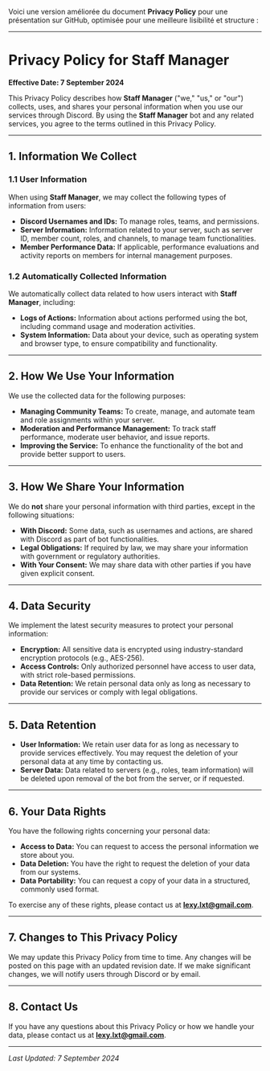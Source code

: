 Voici une version améliorée du document **Privacy Policy** pour une présentation sur GitHub, optimisée pour une meilleure lisibilité et structure :

---

# **Privacy Policy for Staff Manager**

**Effective Date: 7 September 2024**

This Privacy Policy describes how **Staff Manager** ("we," "us," or "our") collects, uses, and shares your personal information when you use our services through Discord. By using the **Staff Manager** bot and any related services, you agree to the terms outlined in this Privacy Policy.

---

## **1. Information We Collect**

### **1.1 User Information**
When using **Staff Manager**, we may collect the following types of information from users:

- **Discord Usernames and IDs:** To manage roles, teams, and permissions.
- **Server Information:** Information related to your server, such as server ID, member count, roles, and channels, to manage team functionalities.
- **Member Performance Data:** If applicable, performance evaluations and activity reports on members for internal management purposes.

### **1.2 Automatically Collected Information**
We automatically collect data related to how users interact with **Staff Manager**, including:

- **Logs of Actions:** Information about actions performed using the bot, including command usage and moderation activities.
- **System Information:** Data about your device, such as operating system and browser type, to ensure compatibility and functionality.

---

## **2. How We Use Your Information**

We use the collected data for the following purposes:

- **Managing Community Teams:** To create, manage, and automate team and role assignments within your server.
- **Moderation and Performance Management:** To track staff performance, moderate user behavior, and issue reports.
- **Improving the Service:** To enhance the functionality of the bot and provide better support to users.

---

## **3. How We Share Your Information**

We do **not** share your personal information with third parties, except in the following situations:

- **With Discord:** Some data, such as usernames and actions, are shared with Discord as part of bot functionalities.
- **Legal Obligations:** If required by law, we may share your information with government or regulatory authorities.
- **With Your Consent:** We may share data with other parties if you have given explicit consent.

---

## **4. Data Security**

We implement the latest security measures to protect your personal information:

- **Encryption:** All sensitive data is encrypted using industry-standard encryption protocols (e.g., AES-256).
- **Access Controls:** Only authorized personnel have access to user data, with strict role-based permissions.
- **Data Retention:** We retain personal data only as long as necessary to provide our services or comply with legal obligations.

---

## **5. Data Retention**

- **User Information:** We retain user data for as long as necessary to provide services effectively. You may request the deletion of your personal data at any time by contacting us.
- **Server Data:** Data related to servers (e.g., roles, team information) will be deleted upon removal of the bot from the server, or if requested.

---

## **6. Your Data Rights**

You have the following rights concerning your personal data:

- **Access to Data:** You can request to access the personal information we store about you.
- **Data Deletion:** You have the right to request the deletion of your data from our systems.
- **Data Portability:** You can request a copy of your data in a structured, commonly used format.

To exercise any of these rights, please contact us at **lexy.lxt@gmail.com**.

---

## **7. Changes to This Privacy Policy**

We may update this Privacy Policy from time to time. Any changes will be posted on this page with an updated revision date. If we make significant changes, we will notify users through Discord or by email.

---

## **8. Contact Us**

If you have any questions about this Privacy Policy or how we handle your data, please contact us at **lexy.lxt@gmail.com**.

---

_Last Updated: 7 September 2024_
